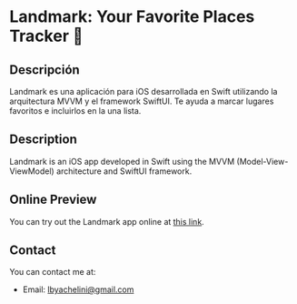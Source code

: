 # Landmark: Your Favorite Places Tracker 📍

## Descripción
Landmark es una aplicación para iOS desarrollada en Swift utilizando la arquitectura MVVM y el framework SwiftUI. 
Te ayuda a marcar lugares favoritos e incluirlos en la una lista.

## Description
Landmark is an iOS app developed in Swift using the MVVM (Model-View-ViewModel) architecture and SwiftUI framework. 

## Online Preview 
You can try out the Landmark app online at [this link](https://appetize.io/app/qtlok5pwo2ffxlanmy7iiewsdi?device=iphone14pro&osVersion=17.2).

## Contact 
You can contact me at:
- Email: lbyachelini@gmail.com



